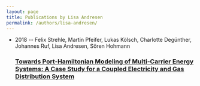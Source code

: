 ```yaml
---
layout: page
title: Publications by Lisa Andresen
permalink: /authors/lisa-andresen/
---
```


<ul class="post-list">
<li><span class='post-meta'>2018 -- Felix Strehle, Martin Pfeifer, Lukas Kölsch, Charlotte Degünther, Johannes Ruf, Lisa Andresen, Sören Hohmann</span><h3><a class='post-link' href='../../towards-port-hamiltonian-modeling-of-multi-carrier-energy-systems-a-case-study-for-a-coupled-electricity-and-gas-distribution-system'>Towards Port-Hamiltonian Modeling of Multi-Carrier Energy Systems: A Case Study for a Coupled Electricity and Gas Distribution System</a></h3></li>

</ul>
